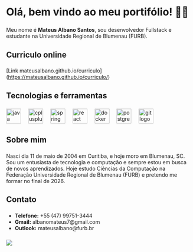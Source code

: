 <h1 align="left">Olá, bem vindo ao meu portifólio! 👋😁</h1>

###

<p align="left">Meu nome é <strong>Mateus Albano Santos</strong>, sou desenvolvedor Fullstack e estudante na Universidade Regional de Blumenau (FURB).</p>

###

<h2 align="left">Curriculo online</h2>

###

[Link mateusalbano.github.io/curriculo] (https://mateusalbano.github.io/curriculo/)

###

<h2 align="left">Tecnologias e ferramentas</h2>

###

<div align="left">
  <img src="https://cdn.jsdelivr.net/gh/devicons/devicon/icons/java/java-original.svg" height="40" alt="java logo"  />
  <img width="12" />
  <img src="https://cdn.jsdelivr.net/gh/devicons/devicon/icons/cplusplus/cplusplus-original.svg" height="40" alt="cplusplus logo"  />
  <img width="12" />
  <img src="https://cdn.jsdelivr.net/gh/devicons/devicon/icons/spring/spring-original.svg" height="40" alt="spring logo"  />
  <img width="12" />
  <img src="https://cdn.jsdelivr.net/gh/devicons/devicon/icons/react/react-original.svg" height="40" alt="react logo"  />
  <img width="12" />
  <img src="https://cdn.jsdelivr.net/gh/devicons/devicon/icons/docker/docker-original.svg" height="40" alt="docker logo"  />
  <img width="12" />
  <img src="https://cdn.jsdelivr.net/gh/devicons/devicon/icons/postgresql/postgresql-original.svg" height="40" alt="postgresql logo"  />
  <img width="12" />
  <img src="https://cdn.jsdelivr.net/gh/devicons/devicon/icons/git/git-original.svg" height="40" alt="git logo"  />
</div>

###

<h2 align="left">Sobre mim</h2>

###

<p align="left">Nasci dia 11 de maio de 2004 em Curitiba, e hoje moro em Blumenau, SC. Sou um entusiasta de tecnologia e computação e  sempre estou em busca de novos aprendizados. Hoje estudo Ciências da Computação na Federação Universidade Regional de Blumenau (FURB) e pretendo me formar no final de 2026.</p>

###

<h2 align="left">Contato</h2>

###

<ul align="left">
  <li><strong>Telefone:</strong> +55 (47) 99751-3444</li>
  <li><strong>Gmail:</strong> albanomateus7@gmail.com</li>
  <li><strong>Outlook:</strong> mateusalbano@furb.br</li>
</ul>

###

<div>
  <img style="100%" src="https://capsule-render.vercel.app/api?type=waving&height=100&section=footer&reversal=false&fontSize=70&fontColor=FFFFFF&fontAlign=50&fontAlignY=50&stroke=-&animation=twinkling&descSize=20&descAlign=50&descAlignY=50&textBg=false&theme=onedark"  />
</div>

###
